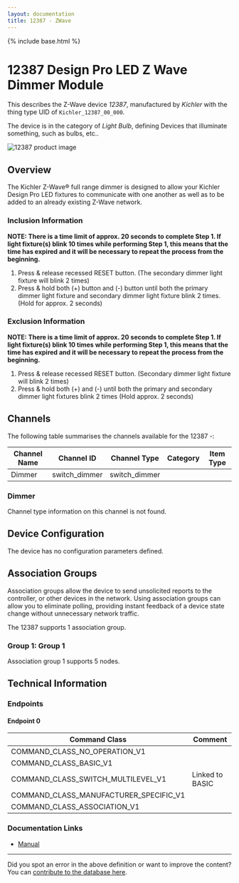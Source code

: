 ```yaml
---
layout: documentation
title: 12387 - ZWave
---
```


{% include base.html %}

# 12387 Design Pro LED Z Wave Dimmer Module
This describes the Z-Wave device *12387*, manufactured by *Kichler* with the thing type UID of ```Kichler_12387_00_000```.

The device is in the category of *Light Bulb*, defining Devices that illuminate something, such as bulbs, etc..

![12387 product image](https://opensmarthouse.org/assets/zwave/attachments/668/new-12387.png)


## Overview

The Kichler Z-Wave® full range dimmer is designed to allow your Kichler Design Pro LED fixtures to communicate with one another as well as to be added to an already existing Z-Wave network.

### Inclusion Information

**NOTE: There is a time limit of approx. 20 seconds to complete Step 1. If light fixture(s) blink 10 times while performing Step 1, this means that the time has expired and it will be necessary to repeat the process from the beginning.**

  1. Press & release recessed RESET button. (The secondary dimmer light fixture will blink 2 times)
  2. Press & hold both (+) button and (-) button until both the primary dimmer light fixture and secondary dimmer light fixture blink 2 times. (Hold for approx. 2 seconds)

### Exclusion Information

**NOTE: There is a time limit of approx. 20 seconds to complete Step 1. If light fixture(s) blink 10 times while performing Step 1, this means that the time has expired and it will be necessary to repeat the process from the beginning.**

  1. Press & release recessed RESET button. (Secondary dimmer light fixture will blink 2 times)
  2. Press & hold both (+) and (-) until both the primary and secondary dimmer light fixtures blink 2 times (Hold approx. 2 seconds)

## Channels

The following table summarises the channels available for the 12387 -:

| Channel Name | Channel ID | Channel Type | Category | Item Type |
|--------------|------------|--------------|----------|-----------|
| Dimmer | switch_dimmer | switch_dimmer |  |  | 

### Dimmer
Channel type information on this channel is not found.



## Device Configuration

The device has no configuration parameters defined.

## Association Groups

Association groups allow the device to send unsolicited reports to the controller, or other devices in the network. Using association groups can allow you to eliminate polling, providing instant feedback of a device state change without unnecessary network traffic.

The 12387 supports 1 association group.

### Group 1: Group 1


Association group 1 supports 5 nodes.

## Technical Information

### Endpoints

#### Endpoint 0

| Command Class | Comment |
|---------------|---------|
| COMMAND_CLASS_NO_OPERATION_V1| |
| COMMAND_CLASS_BASIC_V1| |
| COMMAND_CLASS_SWITCH_MULTILEVEL_V1| Linked to BASIC|
| COMMAND_CLASS_MANUFACTURER_SPECIFIC_V1| |
| COMMAND_CLASS_ASSOCIATION_V1| |

### Documentation Links

* [Manual](https://www.opensmarthouse.org/zwavedatabase/668/12387-Z-Wave-Dimmer-Module.pdf)

---

Did you spot an error in the above definition or want to improve the content?
You can [contribute to the database here](https://www.opensmarthouse.org/zwavedatabase/668).
